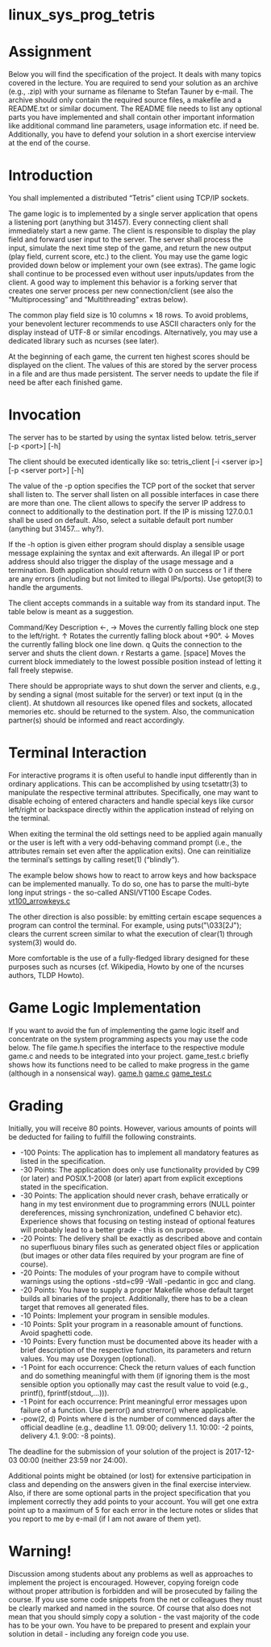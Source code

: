 # linux_sys_prog_tetris
# Assignment
Below you will find the specification of the project. It deals with many topics covered in the lecture. You are required to send your solution as an archive (e.g., .zip) with your surname as filename to Stefan Tauner by e-mail. The archive should only contain the required source files, a makefile and a README.txt or similar document. The README file needs to list any optional parts you have implemented and shall contain other important information like additional command line parameters, usage information etc. if need be. Additionally, you have to defend your solution in a short exercise interview at the end of the course.

# Introduction
You shall implemented a distributed “Tetris” client using TCP/IP sockets.

The game logic is to implemented by a single server application that opens a listening port (anything but 31457). Every connecting client shall immediately start a new game. The client is responsible to display the play field and forward user input to the server. The server shall process the input, simulate the next time step of the game, and return the new output (play field, current score, etc.) to the client. You may use the game logic provided down below or implement your own (see extras). The game logic shall continue to be processed even without user inputs/updates from the client. A good way to implement this behavior is a forking server that creates one server process per new connection/client (see also the “Multiprocessing” and “Multithreading” extras below).

The common play field size is 10 columns × 18 rows. To avoid problems, your benevolent lecturer recommends to use ASCII characters only for the display instead of UTF-8 or similar encodings. Alternatively, you may use a dedicated library such as ncurses (see later).

At the beginning of each game, the current ten highest scores should be displayed on the client. The values of this are stored by the server process in a file and are thus made persistent. The server needs to update the file if need be after each finished game.

# Invocation
The server has to be started by using the syntax listed below.
tetris_server [-p \<port\>] [-h]

The client should be executed identically like so:
tetris_client [-i \<server ip\>] [-p \<server port\>] [-h]

The value of the -p option specifies the TCP port of the socket that server shall listen to. The server shall listen on all possible interfaces in case there are more than one. The client allows to specify the server IP address to connect to additionally to the destination port. If the IP is missing 127.0.0.1 shall be used on default. Also, select a suitable default port number (anything but 31457…​ why?).

If the -h option is given either program should display a sensible usage message explaining the syntax and exit afterwards. An illegal IP or port address should also trigger the display of the usage message and a termination. Both application should return with 0 on success or 1 if there are any errors (including but not limited to illegal IPs/ports). Use getopt(3) to handle the arguments.

The client accepts commands in a suitable way from its standard input. The table below is meant as a suggestion.

Command/Key	Description
←, →    Moves the currently falling block one step to the left/right.
↑       Rotates the currently falling block about +90°.
↓       Moves the currently falling block one line down.
q       Quits the connection to the server and shuts the client down.
r       Restarts a game.
[space] Moves the current block immediately to the lowest possible position instead of letting it fall freely stepwise.

There should be appropriate ways to shut down the server and clients, e.g., by sending a signal (most suitable for the server) or text input (q in the client). At shutdown all resources like opened files and sockets, allocated memories etc. should be returned to the system. Also, the communication partner(s) should be informed and react accordingly.

# Terminal Interaction
For interactive programs it is often useful to handle input differently than in ordinary applications. This can be accomplished by using tcsetattr(3) to manipulate the respective terminal attributes. Specifically, one may want to disable echoing of entered characters and handle special keys like cursor left/right or backspace directly within the application instead of relying on the terminal.

When exiting the terminal the old settings need to be applied again manually or the user is left with a very odd-behaving command prompt (i.e., the attributes remain set even after the application exits). One can reinitialize the terminal’s settings by calling reset(1) (“blindly”).

The example below shows how to react to arrow keys and how backspace can be implemented manually. To do so, one has to parse the multi-byte long input strings - the so-called ANSI/VT100 Escape Codes.
[vt100_arrowkeys.c](https://cis.technikum-wien.at/documents/mes/1/sec/semesterplan/em2/listings/vt100_arrowkeys.c)

The other direction is also possible: by emitting certain escape sequences a program can control the terminal. For example, using puts("\033[2J"); clears the current screen similar to what the execution of clear(1) through system(3) would do.

More comfortable is the use of a fully-fledged library designed for these purposes such as ncurses (cf. Wikipedia, Howto by one of the ncurses authors, TLDP Howto).

# Game Logic Implementation
If you want to avoid the fun of implementing the game logic itself and concentrate on the system programming aspects you may use the code below. The file game.h specifies the interface to the respective module game.c and needs to be integrated into your project. game_test.c briefly shows how its functions need to be called to make progress in the game (although in a nonsensical way).
[game.h](https://cis.technikum-wien.at/documents/mes/1/sec/semesterplan/em2/listings/game.h)
[game.c](https://cis.technikum-wien.at/documents/mes/1/sec/semesterplan/em2/listings/game.c)
[game_test.c](https://cis.technikum-wien.at/documents/mes/1/sec/semesterplan/em2/listings/game_test.c)

# Grading
Initially, you will receive 80 points. However, various amounts of points will be deducted for failing to fulfill the following constraints.

* -100 Points: The application has to implement all mandatory features as listed in the specification.
* -30 Points: The application does only use functionality provided by C99 (or later) and POSIX.1-2008 (or later) apart from explicit exceptions stated in the specification.
* -30 Points: The application should never crash, behave erratically or hang in my test environment due to programming errors (NULL pointer dereferences, missing synchronization, undefined C behavior etc). Experience shows that focusing on testing instead of optional features will probably lead to a better grade - this is on purpose.
* -20 Points: The delivery shall be exactly as described above and contain no superfluous binary files such as generated object files or application (but images or other data files required by your program are fine of course).
* -20 Points: The modules of your program have to compile without warnings using the options -std=c99 -Wall -pedantic in gcc and clang.
* -20 Points: You have to supply a proper Makefile whose default target builds all binaries of the project. Additionally, there has to be a clean target that removes all generated files.
* -10 Points: Implement your program in sensible modules.
* -10 Points: Split your program in a reasonable amount of functions. Avoid spaghetti code.
* -10 Points: Every function must be documented above its header with a brief description of the respective function, its parameters and return values. You may use Doxygen (optional).
* -1 Point for each occurrence: Check the return values of each function and do something meaningful with them (if ignoring them is the most sensible option you optionally may cast the result value to void (e.g., printf(), fprintf(stdout,…​))).
* -1 Point for each occurrence: Print meaningful error messages upon failure of a function. Use perror() and strerror() where applicable.
* -pow(2, d) Points where d is the number of commenced days after the official deadline (e.g., deadline 1.1. 09:00; delivery 1.1. 10:00: -2 points, delivery 4.1. 9:00: -8 points).

The deadline for the submission of your solution of the project is 2017-12-03 00:00 (neither 23:59 nor 24:00).

Additional points might be obtained (or lost) for extensive participation in class and depending on the answers given in the final exercise interview. Also, if there are some optional parts in the project specification that you implement correctly they add points to your account. You will get one extra point up to a maximum of 5 for each error in the lecture notes or slides that you report to me by e-mail (if I am not aware of them yet).

# Warning!
Discussion among students about any problems as well as approaches to implement the project is encouraged. However, copying foreign code without proper attribution is forbidden and will be prosecuted by failing the course. If you use some code snippets from the net or colleagues they must be clearly marked and named in the source. Of course that also does not mean that you should simply copy a solution - the vast majority of the code has to be your own. You have to be prepared to present and explain your solution in detail - including any foreign code you use.